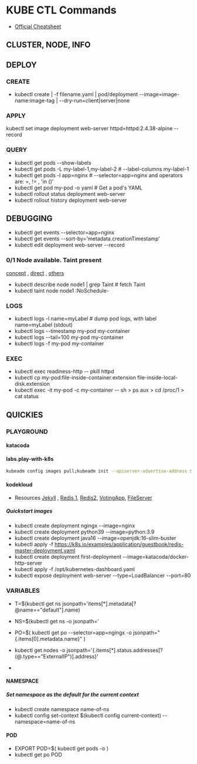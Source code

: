 # KUBE CTL Commands

- [Official Cheatsheet](https://kubernetes.io/docs/reference/kubectl/cheatsheet/)

## CLUSTER, NODE, INFO

## DEPLOY

### CREATE

- kubectl create | -f filename.yaml | pod/deployment --image=image-name:image-tag | --dry-run=client|server|none

### APPLY

kubectl set image deployment web-server httpd=httpd:2.4.38-alpine --record

### QUERY

- kubectl get pods --show-labels
- kubectl get pods -L my-label-1,my-label-2 # --label-columns my-label-1
- kubectl get pods -l app=nginx # --selector=app=nginx and operators are: =, != , 'in ()'
- kubectl get pod my-pod -o yaml                # Get a pod's YAML
- kubectl rollout status deployment web-server
- kubectl rollout history deployment web-server

## DEBUGGING

- kubectl get events --selector=app=nginx
- kubectl get events --sort-by='metadata.creationTimestamp'
- kubectl edit deployment web-server --record


### 0/1 Node available. Taint present

[concept](https://kubernetes.io/docs/concepts/scheduling-eviction/taint-and-toleration/) , 
[direct](https://stackoverflow.com/questions/53381739/kube-system-pod-warning-failedscheduling-default-scheduler-no-nodes-available-t) , [others](https://managedkube.com/kubernetes/k8sbot/troubleshooting/pending/pod/2019/02/22/pending-pod.html#introduction-troubleshooting-pending-pods)	

- kubectl describe node node1 | grep Taint		# fetch Taint <key>
- kubectl taint node node1 <key>:NoSchedule-

### LOGS
- kubectl logs -l name=myLabel                  # dump pod logs, with label name=myLabel (stdout)
- kubectl logs --timestamp my-pod my-container
- kubectl logs --tail=100 my-pod my-container
- kubectl logs -f my-pod my-container

### EXEC
- kubectl exec readiness-http -- pkill httpd
- kubectl cp my-pod:file-inside-container.extension file-inside-local-disk.extension
- kubectl exec -it my-pod -c my-container -- sh > ps aux > cd /proc/1 > cat status
  
## QUICKIES


### PLAYGROUND

#### katacoda

#### labs.play-with-k8s
```bash
kubeadm config images pull;kubeadm init --apiserver-advertise-address $(hostname -i) --pod-network-cidr 10.5.0.0/16;kubectl apply -f https://raw.githubusercontent.com/cloudnativelabs/kube-router/master/daemonset/kubeadm-kuberouter.yaml;echo "source <(kubectl completion bash)" >> ~/.bashrc; echo "Completed..."
  ```

#### kodekloud

- Resources [Jekyll](https://github.com/BretFisher/jekyll-serve) , [Redis 1](https://redis.io/topics/cluster-tutorial), [Redis2](https://rancher.com/blog/2019/deploying-redis-cluster/), [VotingApp](https://github.com/dockersamples/example-voting-app), [FileServer](https://github.com/halverneus/static-file-server)

##### Quickstart images

- kubectl create deployment ngingx --image=nginx
- kubectl create deployment python39 --image=python:3.9
- kubectl create deployment java16 --image=openjdk:16-slim-buster
- kubectl apply -f https://k8s.io/examples/application/guestbook/redis-master-deployment.yaml
- kubectl create deployment first-deployment --image=katacoda/docker-http-server
- kubectl apply -f /opt/kubernetes-dashboard.yaml
- kubectl expose deployment web-server --type=LoadBalancer --port=80


### VARIABLES

- T=$(kubectl get ns jsonpath='items[*].metadata[?@name=="default"].name)
- NS=$(kubectl get ns -o jsonpath='
- PO=$(
kubectl get po --selector=app=ngingx -o jsonpath="{.items[0].metadata.name}"
)

- kubectl get nodes -o jsonpath='{.items[*].status.addresses[?(@.type=="ExternalIP")].address}'
- 


#### NAMESPACE

##### Set namespace as the default for the current context
- kubectl create namespace name-of-ns
- kubectl config set-context $(kubectl config current-context) --namespace=name-of-ns

#### POD

- EXPORT POD=$(
kubectl get pods -o 
)
- kubectl get po POD
